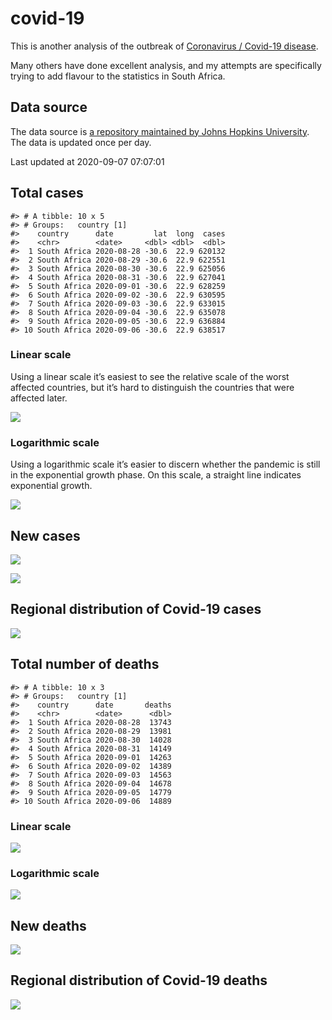 
<!-- README.md is generated from README.Rmd. Please edit that file -->

# covid-19

<!-- badges: start -->

<!-- badges: end -->

This is another analysis of the outbreak of [Coronavirus / Covid-19
disease](https://en.wikipedia.org/wiki/Coronavirus_disease_2019).

Many others have done excellent analysis, and my attempts are
specifically trying to add flavour to the statistics in South Africa.

## Data source

The data source is [a repository maintained by Johns Hopkins
University](https://github.com/CSSEGISandData/COVID-19). The data is
updated once per day.

Last updated at 2020-09-07 07:07:01

## Total cases

    #> # A tibble: 10 x 5
    #> # Groups:   country [1]
    #>    country      date         lat  long  cases
    #>    <chr>        <date>     <dbl> <dbl>  <dbl>
    #>  1 South Africa 2020-08-28 -30.6  22.9 620132
    #>  2 South Africa 2020-08-29 -30.6  22.9 622551
    #>  3 South Africa 2020-08-30 -30.6  22.9 625056
    #>  4 South Africa 2020-08-31 -30.6  22.9 627041
    #>  5 South Africa 2020-09-01 -30.6  22.9 628259
    #>  6 South Africa 2020-09-02 -30.6  22.9 630595
    #>  7 South Africa 2020-09-03 -30.6  22.9 633015
    #>  8 South Africa 2020-09-04 -30.6  22.9 635078
    #>  9 South Africa 2020-09-05 -30.6  22.9 636884
    #> 10 South Africa 2020-09-06 -30.6  22.9 638517

### Linear scale

Using a linear scale it’s easiest to see the relative scale of the worst
affected countries, but it’s hard to distinguish the countries that were
affected later.

![](README_files/figure-gfm/unnamed-chunk-3-1.png)<!-- -->

### Logarithmic scale

Using a logarithmic scale it’s easier to discern whether the pandemic is
still in the exponential growth phase. On this scale, a straight line
indicates exponential growth.

![](README_files/figure-gfm/unnamed-chunk-4-1.png)<!-- -->

## New cases

![](README_files/figure-gfm/new-cases-1.png)<!-- -->

![](README_files/figure-gfm/new-cases-plot-1.png)<!-- -->

## Regional distribution of Covid-19 cases

![](README_files/figure-gfm/unnamed-chunk-5-1.png)<!-- -->

## Total number of deaths

    #> # A tibble: 10 x 3
    #> # Groups:   country [1]
    #>    country      date       deaths
    #>    <chr>        <date>      <dbl>
    #>  1 South Africa 2020-08-28  13743
    #>  2 South Africa 2020-08-29  13981
    #>  3 South Africa 2020-08-30  14028
    #>  4 South Africa 2020-08-31  14149
    #>  5 South Africa 2020-09-01  14263
    #>  6 South Africa 2020-09-02  14389
    #>  7 South Africa 2020-09-03  14563
    #>  8 South Africa 2020-09-04  14678
    #>  9 South Africa 2020-09-05  14779
    #> 10 South Africa 2020-09-06  14889

### Linear scale

![](README_files/figure-gfm/unnamed-chunk-10-1.png)<!-- -->

### Logarithmic scale

![](README_files/figure-gfm/unnamed-chunk-11-1.png)<!-- -->

## New deaths

![](README_files/figure-gfm/unnamed-chunk-12-1.png)<!-- -->

## Regional distribution of Covid-19 deaths

![](README_files/figure-gfm/unnamed-chunk-13-1.png)<!-- -->
